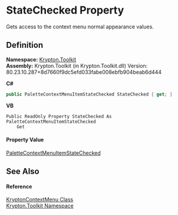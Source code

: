 # StateChecked Property


Gets access to the context menu normal appearance values.



## Definition
**Namespace:** <a href="79d2eac2-21f4-54ff-7552-b20c33c30600.md">Krypton.Toolkit</a>  
**Assembly:** Krypton.Toolkit (in Krypton.Toolkit.dll) Version: 80.23.10.287+8d7660f9dc5efd033fabe008ebfb904beab6d444

**C#**
``` C#
public PaletteContextMenuItemStateChecked StateChecked { get; }
```
**VB**
``` VB
Public ReadOnly Property StateChecked As PaletteContextMenuItemStateChecked
	Get
```



#### Property Value
<a href="7a6b598d-4985-a7cc-cf17-a7ef9a02b135.md">PaletteContextMenuItemStateChecked</a>

## See Also


#### Reference
<a href="be1800e7-d2d1-ad14-d15d-ac42eaa8392b.md">KryptonContextMenu Class</a>  
<a href="79d2eac2-21f4-54ff-7552-b20c33c30600.md">Krypton.Toolkit Namespace</a>  
